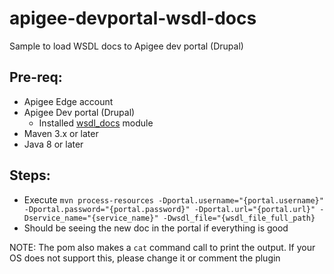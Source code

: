 # apigee-devportal-wsdl-docs
Sample to load WSDL docs to Apigee dev portal (Drupal)

## Pre-req:
- Apigee Edge account
- Apigee Dev portal (Drupal)
	- Installed [wsdl_docs](https://git.drupalcode.org/project/wsdl_docs) module
- Maven 3.x or later
- Java 8 or later


## Steps:
- Execute `mvn process-resources -Dportal.username="{portal.username}" -Dportal.password="{portal.password}" -Dportal.url="{portal.url}" -Dservice_name="{service_name}" -Dwsdl_file="{wsdl_file_full_path}`
- Should be seeing the new doc in the portal if everything is good

NOTE: The pom also makes a `cat` command call to print the output. If your OS does not support this, please change it or comment the plugin
